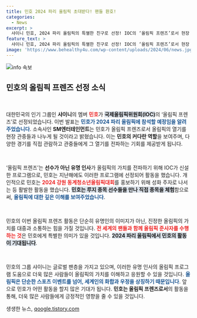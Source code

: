 ```yaml
---
title: 민호 2024 파리 올림픽 초대받다! 팬들 환호!
categories:
  - News
excerpt: >
  샤이니 민호, 2024 파리 올림픽의 특별한 친구로 선정! IOC의 ‘올림픽 프렌즈’로서 현장 열기를 전할 예정. 그의 매력적인 활동 소식, 클릭하여 만나보세요!
feature_text: >
  샤이니 민호, 2024 파리 올림픽의 특별한 친구로 선정! IOC의 ‘올림픽 프렌즈’로서 현장 열기를 전할 예정. 그의 매력적인 활동 소식, 클릭하여 만나보세요!
image: 'https://www.behealthy4u.com/wp-content/uploads/2024/06/news.jpg'
---
```


<p><img src="https://www.behealthy4u.com/wp-content/uploads/2024/06/news.jpg" alt="info 속보" /></p>

<h2 data-ke-size="size26">민호의 올림픽 프렌즈 선정 소식</h2>

<p data-ke-size="size16">&nbsp;</p>

<p>대한민국의 인기 그룹인 <b>샤이니</b>의 멤버 <b><span style="color: #ee2323;">민호</span></b>가 <b><span style="background-color: #21538527;">국제올림픽위원회(IOC)</span></b>의 ‘올림픽 프렌즈’로 선정되었습니다. 이번 발표는 <b><span style="color: #1a5490;">민호가 2024 파리 올림픽에 참석할 예정임을 알려주었습니다</span></b>. 소속사인 <b>SM엔터테인먼트</b>는 민호가 올림픽 프렌즈로서 올림픽의 열기를 현장 관중들과 나누게 될 것이라고 밝혔습니다. 이는 <b>민호의 커다란 역할</b>을 보여주며, 다양한 경기를 직접 관람하고 관중들에게 그 열기를 전파하는 기회를 제공받게 됩니다.</p></p>

<p data-ke-size="size16">&nbsp;</p>

<p>‘올림픽 프렌즈’는 <b>선수가 아닌 유명 인사</b>가 올림픽의 가치를 전파하기 위해 IOC가 신설한 프로그램으로, 민호는 지난해에도 이러한 프로그램에 선정되어 활동을 했습니다. 개인적으로 민호는 <b><span style="color: #ee2323;">2024 강원 동계청소년올림픽대회</span></b>를 홍보하기 위해 성화 주자로 나서는 등 활발한 활동을 했습니다. <b><span style="background-color: #21538527;">민호는 루지 종목 선수들을 만나 직접 종목을 체험</span></b>함으로써, <b><span style="color: #1a5490;">올림픽에 대한 깊은 이해를 보여주었습니다</span></b>.</p>

<p data-ke-size="size16">&nbsp;</p>

<p>민호의 이번 올림픽 프렌즈 활동은 단순히 유명인의 이미지가 아닌, 진정한 올림픽의 가치를 대중과 소통하는 힘을 가질 것입니다. <b><span style="color: #ee2323;">전 세계의 팬들과 함께 올림픽 준사자를 수행하는 것</span></b>은 민호에게 특별한 의미가 있을 것입니다. <b><span style="background-color: #21538527;">2024 파리 올림픽에서 민호의 활동이 기대됩니다</span></b>.</p>

<p data-ke-size="size16">&nbsp;</p>

<p>민호의 그룹 샤이니는 글로벌 팬층을 가지고 있으며, 이러한 유명 인사의 올림픽 프로그램 도움으로 더욱 많은 사람들이 올림픽의 가치를 이해하고 응원할 수 있을 것입니다. <b><span style="color: #1a5490;">올림픽은 단순한 스포츠 이벤트를 넘어, 세계인의 화합과 우정을 상징하기 때문입니다</span></b>. 앞으로 민호가 어떤 활동을 할지 많은 기대가 됩니다. <b>민호는 올림픽 프렌즈로서</b>의 활동을 통해, 더욱 많은 사람들에게 긍정적인 영향을 줄 수 있을 것입니다.</p>
생생한 뉴스, <a href="https://qoogle.tistory.com" rel="dofollow">qoogle.tistory.com</a>


